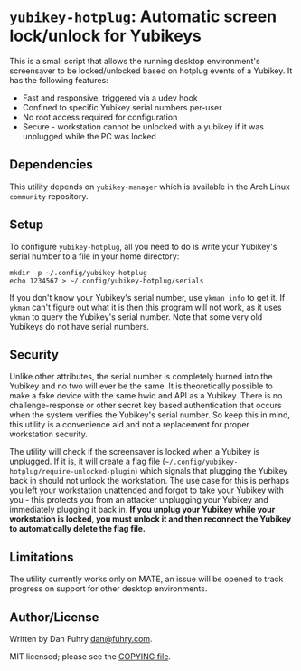 # `yubikey-hotplug`: Automatic screen lock/unlock for Yubikeys

This is a small script that allows the running desktop environment's screensaver to be locked/unlocked based on hotplug events of a Yubikey. It has the following features:

* Fast and responsive, triggered via a udev hook
* Confined to specific Yubikey serial numbers per-user
* No root access required for configuration
* Secure - workstation cannot be unlocked with a yubikey if it was unplugged while the PC was locked

## Dependencies

This utility depends on `yubikey-manager` which is available in the Arch Linux `community` repository.

## Setup

To configure `yubikey-hotplug`, all you need to do is write your Yubikey's serial number to a file in your home directory:

```
mkdir -p ~/.config/yubikey-hotplug
echo 1234567 > ~/.config/yubikey-hotplug/serials
```

If you don't know your Yubikey's serial number, use `ykman info` to get it. If `ykman` can't figure out what it is then this program will not work, as it uses `ykman` to query the Yubikey's serial number. Note that some very old Yubikeys do not have serial numbers.

## Security

Unlike other attributes, the serial number is completely burned into the Yubikey and no two will ever be the same. It is theoretically possible to make a fake device with the same hwid and API as a Yubikey. There is no challenge-response or other secret key based authentication that occurs when the system verifies the Yubikey's serial number. So keep this in mind, this utility is a convenience aid and not a replacement for proper workstation security.

The utility will check if the screensaver is locked when a Yubikey is unplugged. If it is, it will create a flag file (`~/.config/yubikey-hotplug/require-unlocked-plugin`) which signals that plugging the Yubikey back in should not unlock the workstation. The use case for this is perhaps you left your workstation unattended and forgot to take your Yubikey with you - this protects you from an attacker unplugging your Yubikey and immediately plugging it back in. **If you unplug your Yubikey while your workstation is locked, you must unlock it and then reconnect the Yubikey to automatically delete the flag file.**

## Limitations

The utility currently works only on MATE, an issue will be opened to track progress on support for other desktop environments.

## Author/License

Written by Dan Fuhry <dan@fuhry.com>.

MIT licensed; please see the [COPYING file](COPYING).

